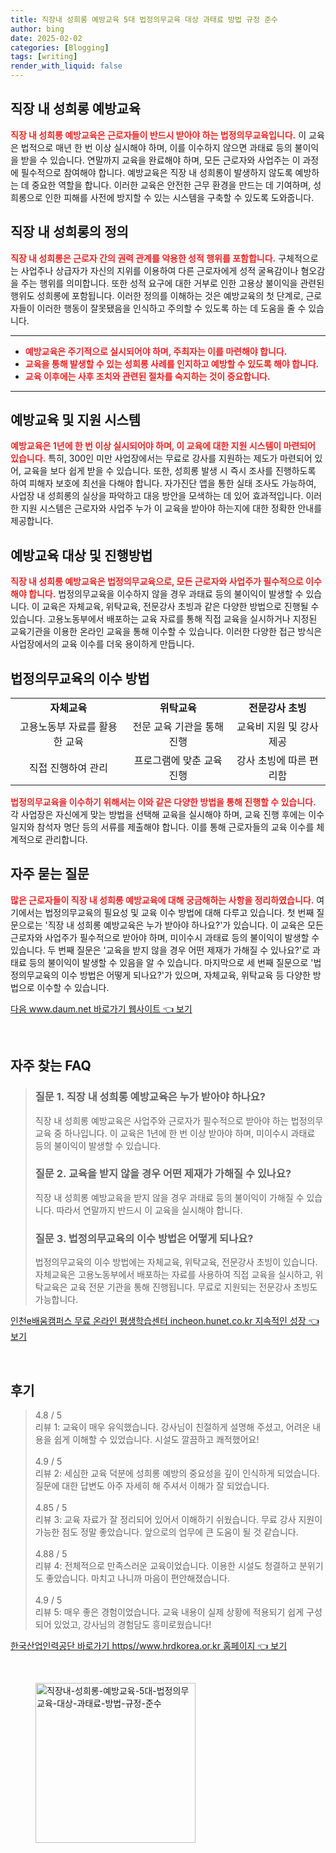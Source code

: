 ```yaml
---
title: 직장내 성희롱 예방교육 5대 법정의무교육 대상 과태료 방법 규정 준수
author: bing
date: 2025-02-02
categories: [Blogging]
tags: [writing]
render_with_liquid: false
---
```



<h2 id='직장_내_성희롱_예방교육'>직장 내 성희롱 예방교육</h2>

<p><b><span style="color: #ee2323;">직장 내 성희롱 예방교육은 근로자들이 반드시 받아야 하는 법정의무교육입니다.</span></b> 이 교육은 법적으로 매년 한 번 이상 실시해야 하며, 이를 이수하지 않으면 과태료 등의 불이익을 받을 수 있습니다. 연말까지 교육을 완료해야 하며, 모든 근로자와 사업주는 이 과정에 필수적으로 참여해야 합니다. 예방교육은 직장 내 성희롱이 발생하지 않도록 예방하는 데 중요한 역할을 합니다. 이러한 교육은 안전한 근무 환경을 만드는 데 기여하며, 성희롱으로 인한 피해를 사전에 방지할 수 있는 시스템을 구축할 수 있도록 도와줍니다.</p>

<h2 id='직장_내_성희롱의_정의'>직장 내 성희롱의 정의</h2>

<p><b><span style="color: #ee2323;">직장 내 성희롱은 근로자 간의 권력 관계를 악용한 성적 행위를 포함합니다.</span></b> 구체적으로는 사업주나 상급자가 자신의 지위를 이용하여 다른 근로자에게 성적 굴욕감이나 혐오감을 주는 행위를 의미합니다. 또한 성적 요구에 대한 거부로 인한 고용상 불이익을 관련된 행위도 성희롱에 포함됩니다. 이러한 정의를 이해하는 것은 예방교육의 첫 단계로, 근로자들이 이러한 행동이 잘못됐음을 인식하고 주의할 수 있도록 하는 데 도움을 줄 수 있습니다.</p>

<hr />

<ul>
    <li><b><span style="color: #ee2323;">예방교육은 주기적으로 실시되어야 하며, 주최자는 이를 마련해야 합니다.</span></b></li>
    <li><b><span style="color: #ee2323;">교육을 통해 발생할 수 있는 성희롱 사례를 인지하고 예방할 수 있도록 해야 합니다.</span></b></li>
    <li><b><span style="color: #ee2323;">교육 이후에는 사후 조치와 관련된 절차를 숙지하는 것이 중요합니다.</span></b></li>
</ul>

<hr />

<h2 id='예방교육_및_지원_시스템'>예방교육 및 지원 시스템</h2>

<p><b><span style="color: #ee2323;">예방교육은 1년에 한 번 이상 실시되어야 하며, 이 교육에 대한 지원 시스템이 마련되어 있습니다.</span></b> 특히, 300인 미만 사업장에서는 무료로 강사를 지원하는 제도가 마련되어 있어, 교육을 보다 쉽게 받을 수 있습니다. 또한, 성희롱 발생 시 즉시 조사를 진행하도록 하여 피해자 보호에 최선을 다해야 합니다. 자가진단 앱을 통한 실태 조사도 가능하여, 사업장 내 성희롱의 실상을 파악하고 대응 방안을 모색하는 데 있어 효과적입니다. 이러한 지원 시스템은 근로자와 사업주 누가 이 교육을 받아야 하는지에 대한 정확한 안내를 제공합니다.</p>

<h2 id='예방교육_대상_및_진행방법'>예방교육 대상 및 진행방법</h2>

<p><b><span style="color: #ee2323;">직장 내 성희롱 예방교육은 법정의무교육으로, 모든 근로자와 사업주가 필수적으로 이수해야 합니다.</span></b> 법정의무교육을 이수하지 않을 경우 과태료 등의 불이익이 발생할 수 있습니다. 이 교육은 자체교육, 위탁교육, 전문강사 초빙과 같은 다양한 방법으로 진행될 수 있습니다. 고용노동부에서 배포하는 교육 자료를 통해 직접 교육을 실시하거나 지정된 교육기관을 이용한 온라인 교육을 통해 이수할 수 있습니다. 이러한 다양한 접근 방식은 사업장에서의 교육 이수를 더욱 용이하게 만듭니다.</p>

<h2 id='법정의무교육의_이수_방법'>법정의무교육의 이수 방법</h2>

<table>
    <tr>
        <td style="text-align: center; height: 17px;"><b>자체교육</b></td>
        <td style="text-align: center; height: 17px;"><b>위탁교육</b></td>
        <td style="text-align: center; height: 17px;"><b>전문강사 초빙</b></td>
    </tr>
    <tr>
        <td style="text-align: center; height: 17px;">고용노동부 자료를 활용한 교육</td>
        <td style="text-align: center; height: 17px;">전문 교육 기관을 통해 진행</td>
        <td style="text-align: center; height: 17px;">교육비 지원 및 강사 제공</td>
    </tr>
    <tr>
        <td style="text-align: center; height: 17px;">직접 진행하여 관리</td>
        <td style="text-align: center; height: 17px;">프로그램에 맞춘 교육 진행</td>
        <td style="text-align: center; height: 17px;">강사 초빙에 따른 편리함</td>
    </tr>
</table>

<p><b><span style="color: #ee2323;">법정의무교육을 이수하기 위해서는 이와 같은 다양한 방법을 통해 진행할 수 있습니다.</span></b> 각 사업장은 자신에게 맞는 방법을 선택해 교육을 실시해야 하며, 교육 진행 후에는 이수 일지와 참석자 명단 등의 서류를 제출해야 합니다. 이를 통해 근로자들의 교육 이수를 체계적으로 관리합니다.</p>

<h2 id='자주_묻는_질문'>자주 묻는 질문</h2>

<p><b><span style="color: #ee2323;">많은 근로자들이 직장 내 성희롱 예방교육에 대해 궁금해하는 사항을 정리하였습니다.</span></b> 여기에서는 법정의무교육의 필요성 및 교육 이수 방법에 대해 다루고 있습니다. 첫 번째 질문으로는 '직장 내 성희롱 예방교육은 누가 받아야 하나요?'가 있습니다. 이 교육은 모든 근로자와 사업주가 필수적으로 받아야 하며, 미이수시 과태료 등의 불이익이 발생할 수 있습니다. 두 번째 질문은 '교육을 받지 않을 경우 어떤 제재가 가해질 수 있나요?'로 과태료 등의 불이익이 발생할 수 있음을 알 수 있습니다. 마지막으로 세 번째 질문으로 '법정의무교육의 이수 방법은 어떻게 되나요?'가 있으며, 자체교육, 위탁교육 등 다양한 방법으로 이수할 수 있습니다.</p>


<p><a class="click-button" title="다음 www.daum.net 바로가기 웹사이트" href="https://adkhouse.github.io/posts/%EB%8B%A4%EC%9D%8C-www.daum.net-%EB%B0%94%EB%A1%9C%EA%B0%80%EA%B8%B0-%EC%9B%B9%EC%82%AC%EC%9D%B4%ED%8A%B8/" rel="dofollow">다음 www.daum.net 바로가기 웹사이트 👈 보기</a></p><br>
<h2 id='자주_찾는_FAQ'>자주 찾는 FAQ</h2>
<div itemscope="" itemtype="https://schema.org/FAQPage"> 
<blockquote> 
<div itemscope="" itemprop="mainEntity" itemtype="https://schema.org/Question"> 
<h3 itemprop="name">질문 1. 직장 내 성희롱 예방교육은 누가 받아야 하나요?</h3> 
<div itemscope="" itemprop="acceptedAnswer" itemtype="https://schema.org/Answer"> 
<span itemprop="text"> 
<p>직장 내 성희롱 예방교육은 사업주와 근로자가 필수적으로 받아야 하는 법정의무교육 중 하나입니다. 이 교육은 1년에 한 번 이상 받아야 하며, 미이수시 과태료 등의 불이익이 발생할 수 있습니다.</p> 
</span> 
</div> 
</div> 
<div itemscope="" itemprop="mainEntity" itemtype="https://schema.org/Question"> 
<h3 itemprop="name">질문 2. 교육을 받지 않을 경우 어떤 제재가 가해질 수 있나요?</h3> 
<div itemscope="" itemprop="acceptedAnswer" itemtype="https://schema.org/Answer"> 
<span itemprop="text"> 
<p>직장 내 성희롱 예방교육을 받지 않을 경우 과태료 등의 불이익이 가해질 수 있습니다. 따라서 연말까지 반드시 이 교육을 실시해야 합니다.</p> 
</span> 
</div> 
</div> 
<div itemscope="" itemprop="mainEntity" itemtype="https://schema.org/Question"> 
<h3 itemprop="name">질문 3. 법정의무교육의 이수 방법은 어떻게 되나요?</h3> 
<div itemscope="" itemprop="acceptedAnswer" itemtype="https://schema.org/Answer"> 
<span itemprop="text"> 
<p>법정의무교육의 이수 방법에는 자체교육, 위탁교육, 전문강사 초빙이 있습니다. 자체교육은 고용노동부에서 배포하는 자료를 사용하여 직접 교육을 실시하고, 위탁교육은 교육 전문 기관을 통해 진행됩니다. 무료로 지원되는 전문강사 초빙도 가능합니다.</p> 
</span> 
</div> 
</div> 
</blockquote> 
</div>
<p><a class="click-button" title="인천e배움캠퍼스 무료 온라인 평생학습센터 incheon.hunet.co.kr 지속적인 성장" href="https://adkhouse.github.io/posts/%EC%9D%B8%EC%B2%9Ce%EB%B0%B0%EC%9B%80%EC%BA%A0%ED%8D%BC%EC%8A%A4-%EB%AC%B4%EB%A3%8C-%EC%98%A8%EB%9D%BC%EC%9D%B8-%ED%8F%89%EC%83%9D%ED%95%99%EC%8A%B5%EC%84%BC%ED%84%B0-incheon.hunet.co.kr-%EC%A7%80%EC%86%8D%EC%A0%81%EC%9D%B8-%EC%84%B1%EC%9E%A5/" rel="dofollow">인천e배움캠퍼스 무료 온라인 평생학습센터 incheon.hunet.co.kr 지속적인 성장 👈 보기</a></p><br>
<h2 id='후기'>후기</h2>
<div itemscope itemtype="https://schema.org/Product">
  <blockquote>
  <div itemprop="review" itemscope itemtype="https://schema.org/Review">
      <div itemprop="reviewRating" itemscope itemtype="https://schema.org/Rating"> <span itemprop="ratingValue">4.8</span> / <span itemprop="bestRating">5</span> </div>
      <span itemprop="reviewBody">리뷰 1: 교육이 매우 유익했습니다. 강사님이 친절하게 설명해 주셨고, 어려운 내용을 쉽게 이해할 수 있었습니다. 시설도 깔끔하고 쾌적했어요!</span>
  </div>
  <br>
  <div itemprop="review" itemscope itemtype="https://schema.org/Review">
      <div itemprop="reviewRating" itemscope itemtype="https://schema.org/Rating"> <span itemprop="ratingValue">4.9</span> / <span itemprop="bestRating">5</span> </div>
      <span itemprop="reviewBody">리뷰 2: 세심한 교육 덕분에 성희롱 예방의 중요성을 깊이 인식하게 되었습니다. 질문에 대한 답변도 아주 자세히 해 주셔서 이해가 잘 되었습니다.</span>
  </div>
  <br>
  <div itemprop="review" itemscope itemtype="https://schema.org/Review">
      <div itemprop="reviewRating" itemscope itemtype="https://schema.org/Rating"> <span itemprop="ratingValue">4.85</span> / <span itemprop="bestRating">5</span> </div>
      <span itemprop="reviewBody">리뷰 3: 교육 자료가 잘 정리되어 있어서 이해하기 쉬웠습니다. 무료 강사 지원이 가능한 점도 정말 좋았습니다. 앞으로의 업무에 큰 도움이 될 것 같습니다.</span>
  </div>
  <br>
  <div itemprop="review" itemscope itemtype="https://schema.org/Review">
      <div itemprop="reviewRating" itemscope itemtype="https://schema.org/Rating"> <span itemprop="ratingValue">4.88</span> / <span itemprop="bestRating">5</span> </div>
      <span itemprop="reviewBody">리뷰 4: 전체적으로 만족스러운 교육이었습니다. 이용한 시설도 청결하고 분위기도 좋았습니다. 마치고 나니까 마음이 편안해졌습니다.</span>
  </div>
  <br>
  <div itemprop="review" itemscope itemtype="https://schema.org/Review">
      <div itemprop="reviewRating" itemscope itemtype="https://schema.org/Rating"> <span itemprop="ratingValue">4.9</span> / <span itemprop="bestRating">5</span> </div>
      <span itemprop="reviewBody">리뷰 5: 매우 좋은 경험이었습니다. 교육 내용이 실제 상황에 적용되기 쉽게 구성되어 있었고, 강사님의 경험담도 흥미로웠습니다!</span>
  </div>
  </blockquote>
</div>
<p><a class="click-button" title="한국산업인력공단 바로가기 https//www.hrdkorea.or.kr 홈페이지" href="https://adkhouse.github.io/posts/%ED%95%9C%EA%B5%AD%EC%82%B0%EC%97%85%EC%9D%B8%EB%A0%A5%EA%B3%B5%EB%8B%A8-%EB%B0%94%EB%A1%9C%EA%B0%80%EA%B8%B0-httpswww.hrdkorea.or.kr-%ED%99%88%ED%8E%98%EC%9D%B4%EC%A7%80/" rel="dofollow">한국산업인력공단 바로가기 https//www.hrdkorea.or.kr 홈페이지 👈 보기</a></p><br>
<figure class="image"><img src="https://adkhouse.github.io/assets/img/thumbnail/직장내-성희롱-예방교육-5대-법정의무교육-대상-과태료-방법-규정-준수.webp" alt="직장내-성희롱-예방교육-5대-법정의무교육-대상-과태료-방법-규정-준수" width="256" height="256"></figure>